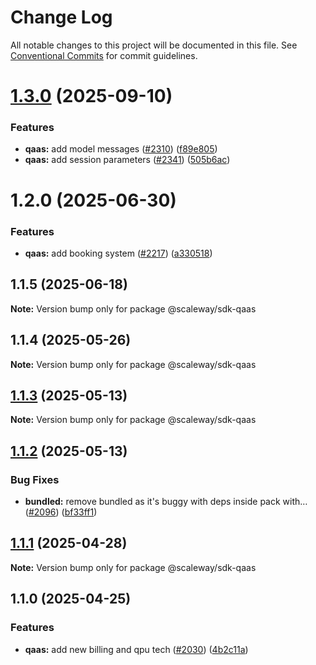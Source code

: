 # Change Log

All notable changes to this project will be documented in this file.
See [Conventional Commits](https://conventionalcommits.org) for commit guidelines.

# [1.3.0](https://github.com/scaleway/scaleway-sdk-js/compare/@scaleway/sdk-qaas@1.2.0...@scaleway/sdk-qaas@1.3.0) (2025-09-10)

### Features

- **qaas:** add model messages ([#2310](https://github.com/scaleway/scaleway-sdk-js/issues/2310)) ([f89e805](https://github.com/scaleway/scaleway-sdk-js/commit/f89e8054ce4cacf239f377ef9b2b4e79831131a7))
- **qaas:** add session parameters ([#2341](https://github.com/scaleway/scaleway-sdk-js/issues/2341)) ([505b6ac](https://github.com/scaleway/scaleway-sdk-js/commit/505b6ace84d8e12dba80bfd685e3569edc1ce588))

# 1.2.0 (2025-06-30)

### Features

- **qaas:** add booking system ([#2217](https://github.com/scaleway/scaleway-sdk-js/issues/2217)) ([a330518](https://github.com/scaleway/scaleway-sdk-js/commit/a330518524758226c1250c6c3d276f4b8b73472a))

## 1.1.5 (2025-06-18)

**Note:** Version bump only for package @scaleway/sdk-qaas

## 1.1.4 (2025-05-26)

**Note:** Version bump only for package @scaleway/sdk-qaas

## [1.1.3](https://github.com/scaleway/scaleway-sdk-js/compare/@scaleway/sdk-qaas@1.1.2...@scaleway/sdk-qaas@1.1.3) (2025-05-13)

**Note:** Version bump only for package @scaleway/sdk-qaas

## [1.1.2](https://github.com/scaleway/scaleway-sdk-js/compare/@scaleway/sdk-qaas@1.1.1...@scaleway/sdk-qaas@1.1.2) (2025-05-13)

### Bug Fixes

- **bundled:** remove bundled as it's buggy with deps inside pack with… ([#2096](https://github.com/scaleway/scaleway-sdk-js/issues/2096)) ([bf33ff1](https://github.com/scaleway/scaleway-sdk-js/commit/bf33ff1f9cdd951add94817dac27239c86ef5437))

## [1.1.1](https://github.com/scaleway/scaleway-sdk-js/compare/@scaleway/sdk-qaas@1.1.0...@scaleway/sdk-qaas@1.1.1) (2025-04-28)

**Note:** Version bump only for package @scaleway/sdk-qaas

## 1.1.0 (2025-04-25)

### Features

- **qaas:** add new billing and qpu tech ([#2030](https://github.com/scaleway/scaleway-sdk-js/issues/2030)) ([4b2c11a](https://github.com/scaleway/scaleway-sdk-js/commit/4b2c11aaa4b914730d26efdb6add5e3505d5a07e))
